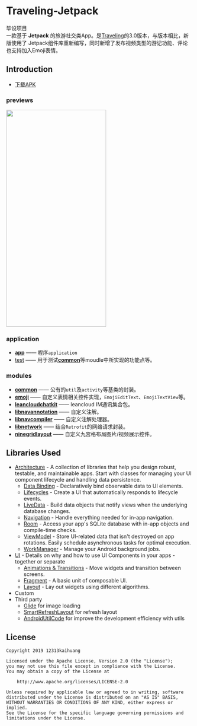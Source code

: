 Traveling-Jetpack
=================
毕设项目<br/>
一款基于 **Jetpack** 的旅游社交类App。是[Traveling](https://github.com/12313kaihuang/Traveling/tree/v1.0)的3.0版本，与版本相比，新版使用了
Jetpack组件库重新编写，同时新增了发布视频类型的游记功能、评论也支持加入Emoji表情。
 
Introduction
------------
* [下载APK](./app/release/Traveling1.0.apk)

### previews

<img src="./效果展示/demo.gif" width = "270" height = "585"/>


### application
* [**app**](/app) —— 程序`application`
* [test](/test)  —— 用于测试[**common**](/common)等moudle中所实现的功能点等。
### modules
  * [**common**](/common) —— 公有的`util`及`activity`等基类的封装。
  * [**emoji**](/emoji) —— 自定义表情相关控件实现，`EmojiEditText`、`EmojiTextView`等。
  * [**leancloudchatkit**](/leancloudchatkit) —— leancloud IM通讯集合包。
  * [**libnavannotation**](/libnavannotation) —— 自定义注解。
  * [**libnavcompiler**](/libnavcompiler) —— 自定义注解处理器。
  * [**libnetwork**](/libnetwork) —— 结合`Retrofit`的网络请求封装。
  * [**ninegridlayout**](/ninegridlayout) —— 自定义九宫格布局图片/视频展示控件。
  
Libraries Used
--------------
* [Architecture][10] - A collection of libraries that help you design robust, testable, and
  maintainable apps. Start with classes for managing your UI component lifecycle and handling data
  persistence.
  * [Data Binding][11] - Declaratively bind observable data to UI elements.
  * [Lifecycles][12] - Create a UI that automatically responds to lifecycle events.
  * [LiveData][13] - Build data objects that notify views when the underlying database changes.
  * [Navigation][14] - Handle everything needed for in-app navigation.
  * [Room][16] - Access your app's SQLite database with in-app objects and compile-time checks.
  * [ViewModel][17] - Store UI-related data that isn't destroyed on app rotations. Easily schedule
     asynchronous tasks for optimal execution.
  * [WorkManager][18] - Manage your Android background jobs.
* [UI][30] - Details on why and how to use UI Components in your apps - together or separate
  * [Animations & Transitions][31] - Move widgets and transition between screens.
  * [Fragment][34] - A basic unit of composable UI.
  * [Layout][35] - Lay out widgets using different algorithms.
* Custom
* Third party
  * [Glide][90] for image loading
  * [SmartRefreshLayout][50] for refresh layout
  * [AndroidUtilCode][51] for improve the development efficiency with utils

[0]: https://developer.android.com/jetpack/components
[1]: https://developer.android.com/topic/libraries/support-library/packages#v7-appcompat
[2]: https://developer.android.com/kotlin/ktx
[4]: https://developer.android.com/training/testing/
[10]: https://developer.android.com/jetpack/arch/
[11]: https://developer.android.com/topic/libraries/data-binding/
[12]: https://developer.android.com/topic/libraries/architecture/lifecycle
[13]: https://developer.android.com/topic/libraries/architecture/livedata
[14]: https://developer.android.com/topic/libraries/architecture/navigation/
[16]: https://developer.android.com/topic/libraries/architecture/room
[17]: https://developer.android.com/topic/libraries/architecture/viewmodel
[18]: https://developer.android.com/topic/libraries/architecture/workmanager
[30]: https://developer.android.com/guide/topics/ui
[31]: https://developer.android.com/training/animation/
[34]: https://developer.android.com/guide/components/fragments
[35]: https://developer.android.com/guide/topics/ui/declaring-layout
[90]: https://bumptech.github.io/glide/
[91]: https://kotlinlang.org/docs/reference/coroutines-overview.html
[50]: https://github.com/scwang90/SmartRefreshLayout
[51]: https://github.com/Blankj/AndroidUtilCode
  
License
------------
```
Copyright 2019 12313kaihuang

Licensed under the Apache License, Version 2.0 (the "License");
you may not use this file except in compliance with the License.
You may obtain a copy of the License at

    http://www.apache.org/licenses/LICENSE-2.0

Unless required by applicable law or agreed to in writing, software
distributed under the License is distributed on an "AS IS" BASIS,
WITHOUT WARRANTIES OR CONDITIONS OF ANY KIND, either express or implied.
See the License for the specific language governing permissions and
limitations under the License.
```
